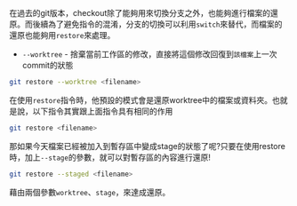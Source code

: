 

在過去的git版本，checkout除了能夠用來切換分支之外，也能夠進行檔案的還原。而後續為了避免指令的混淆，分支的切換可以利用`switch`來替代，而檔案的還原也能夠用`restore`來處理。


+ `--worktree` - 捨棄當前工作區的修改，直接將這個修改回復到`該檔案`上一次commit的狀態

```bash
git restore --worktree <filename>
```

在使用`restore`指令時，他預設的模式會是還原worktree中的檔案或資料夾。也就是說，以下指令其實跟上面指令具有相同的作用
```bash
git restore <filename>
```

那如果今天檔案已經被加入到暫存區中變成stage的狀態了呢?只要在使用restore時，加上`--stage`的參數，就可以對暫存區的內容進行還原!

```bash
git restore --staged <filename>
```

藉由兩個參數`worktree`、`stage`，來達成還原。
